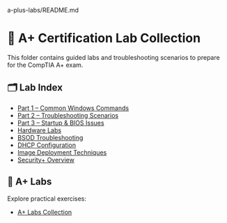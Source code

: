 a-plus-labs/README.md
# 🧪 A+ Certification Lab Collection

This folder contains guided labs and troubleshooting scenarios to prepare for the CompTIA A+ exam.

## 🗂️ Lab Index

- [Part 1 – Common Windows Commands](part-1.md)
- [Part 2 – Troubleshooting Scenarios](part-2.md)
- [Part 3 – Startup & BIOS Issues](part-3.md)
- [Hardware Labs](a-plus-hardware-labs.md)
- [BSOD Troubleshooting](bsod.md)
- [DHCP Configuration](dhcp.md)
- [Image Deployment Techniques](image-deployment.md)
- [Security+ Overview](security-plus-overview.md)
## 🔬 A+ Labs

Explore practical exercises:
- [A+ Labs Collection](a-plus-labs/README.md)
